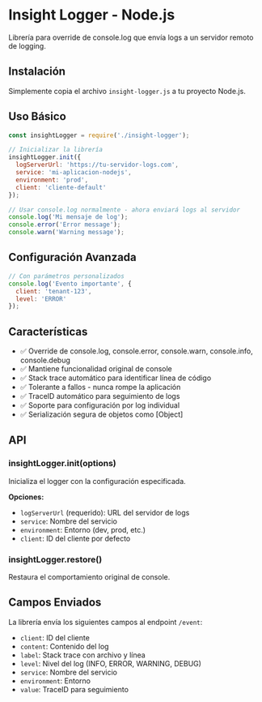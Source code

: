 # Insight Logger - Node.js

Librería para override de console.log que envía logs a un servidor remoto de logging.

## Instalación

Simplemente copia el archivo `insight-logger.js` a tu proyecto Node.js.

## Uso Básico

```javascript
const insightLogger = require('./insight-logger');

// Inicializar la librería
insightLogger.init({
  logServerUrl: 'https://tu-servidor-logs.com',
  service: 'mi-aplicacion-nodejs',
  environment: 'prod',
  client: 'cliente-default'
});

// Usar console.log normalmente - ahora enviará logs al servidor
console.log('Mi mensaje de log');
console.error('Error message');
console.warn('Warning message');
```

## Configuración Avanzada

```javascript
// Con parámetros personalizados
console.log('Evento importante', { 
  client: 'tenant-123', 
  level: 'ERROR' 
});
```

## Características

- ✅ Override de console.log, console.error, console.warn, console.info, console.debug
- ✅ Mantiene funcionalidad original de console
- ✅ Stack trace automático para identificar línea de código
- ✅ Tolerante a fallos - nunca rompe la aplicación
- ✅ TraceID automático para seguimiento de logs
- ✅ Soporte para configuración por log individual
- ✅ Serialización segura de objetos como [Object]

## API

### insightLogger.init(options)

Inicializa el logger con la configuración especificada.

**Opciones:**
- `logServerUrl` (requerido): URL del servidor de logs
- `service`: Nombre del servicio
- `environment`: Entorno (dev, prod, etc.)
- `client`: ID del cliente por defecto

### insightLogger.restore()

Restaura el comportamiento original de console.

## Campos Enviados

La librería envía los siguientes campos al endpoint `/event`:

- `client`: ID del cliente
- `content`: Contenido del log
- `label`: Stack trace con archivo y línea
- `level`: Nivel del log (INFO, ERROR, WARNING, DEBUG)
- `service`: Nombre del servicio
- `environment`: Entorno
- `value`: TraceID para seguimiento

